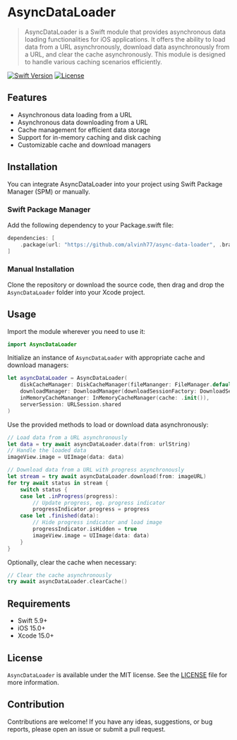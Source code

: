 # AsyncDataLoader
> AsyncDataLoader is a Swift module that provides asynchronous data loading functionalities for iOS applications. It offers the ability to load data from a URL asynchronously, download data asynchronously from a URL, and clear the cache asynchronously. This module is designed to handle various caching scenarios efficiently.

[![Swift Version][swift-image]][swift-url]
[![License][license-image]][license-url]

## Features
- Asynchronous data loading from a URL
- Asynchronous data downloading from a URL
- Cache management for efficient data storage
- Support for in-memory caching and disk caching
- Customizable cache and download managers

## Installation
You can integrate AsyncDataLoader into your project using Swift Package Manager (SPM) or manually.

### Swift Package Manager
Add the following dependency to your Package.swift file:
```swift
dependencies: [
    .package(url: "https://github.com/alvinh77/async-data-loader", .branch("main"))
]   
```
### Manual Installation
Clone the repository or download the source code, then drag and drop the `AsyncDataLoader` folder into your Xcode project.

## Usage
Import the module wherever you need to use it:
```swift
import AsyncDataLoader
```
Initialize an instance of `AsyncDataLoader` with appropriate cache and download managers:
```swift
let asyncDataLoader = AsyncDataLoader(
    diskCacheManager: DiskCacheManager(fileMananger: FileManager.default),
    downloadManager: DownloadManager(downloadSessionFactory: DownloadSessionFactory(serverSession: URLSession.shared)),
    inMemoryCacheMananger: InMemoryCacheManager(cache: .init()),
    serverSession: URLSession.shared
)
```
Use the provided methods to load or download data asynchronously:
```swift
// Load data from a URL asynchronously
let data = try await asyncDataLoader.data(from: urlString)
// Handle the loaded data
imageView.image = UIImage(data: data)

// Download data from a URL with progress asynchronously
let stream = try await asyncDataLoader.download(from: imageURL)
for try await status in stream {
    switch status {
    case let .inProgress(progress):
        // Update progress, eg. progress indicator
        progressIndicator.progress = progress
    case let .finished(data):
        // Hide progress indicator and load image
        progressIndicator.isHidden = true
        imageView.image = UIImage(data: data)
    }
}
```
Optionally, clear the cache when necessary:
```swift
// Clear the cache asynchronously
try await asyncDataLoader.clearCache()
```

## Requirements
- Swift 5.9+
- iOS 15.0+
- Xcode 15.0+

## License
`AsyncDataLoader` is available under the MIT license. See the [LICENSE][license-url] file for more information.

## Contribution
Contributions are welcome! If you have any ideas, suggestions, or bug reports, please open an issue or submit a pull request.

[swift-image]:https://img.shields.io/badge/swift-5.9-orange.svg
[swift-url]: https://swift.org/
[license-image]: https://img.shields.io/badge/License-MIT-blue.svg
[license-url]: https://github.com/alvinh77/async-data-loader/blob/main/LICENSE
